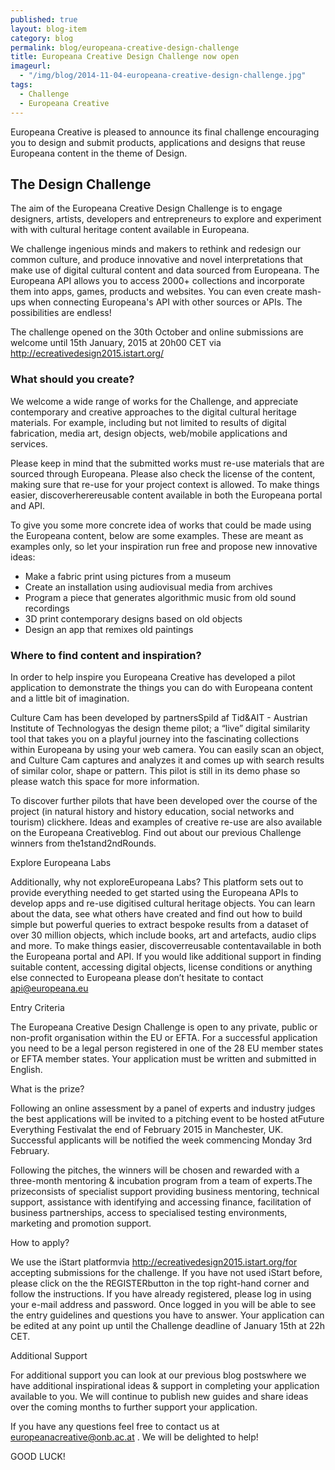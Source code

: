 ```yaml
---
published: true
layout: blog-item
category: blog
permalink: blog/europeana-creative-design-challenge
title: Europeana Creative Design Challenge now open
imageurl: 
  - "/img/blog/2014-11-04-europeana-creative-design-challenge.jpg"
tags: 
  - Challenge
  - Europeana Creative
---
```


Europeana Creative is pleased to announce its final challenge encouraging you to design and submit products, applications and designs that reuse Europeana content in the theme of Design.

## The Design Challenge

The aim of the Europeana Creative Design Challenge is to engage designers, artists, developers and entrepreneurs to explore and experiment with with cultural heritage content available in Europeana.

We challenge ingenious minds and makers to rethink and redesign our common culture, and produce innovative and novel interpretations that make use of digital cultural content and data sourced from Europeana. The Europeana API allows you to access 2000+ collections and incorporate them into apps, games, products and websites. You can even create mash-ups when connecting Europeana's API with other sources or APIs. The possibilities are endless!

The challenge opened on the 30th October and online submissions are welcome until 15th January, 2015 at 20h00 CET via <http://ecreativedesign2015.istart.org/>

### What should you create?

We welcome a wide range of works for the Challenge, and appreciate contemporary and creative approaches to the digital cultural heritage materials. For example, including but not limited to results of digital fabrication, media art, design objects, web/mobile applications and services.

Please keep in mind that the submitted works must re-use materials that are sourced through Europeana. Please also check the license of the content, making sure that re-use for your project context is allowed. To make things easier, discoverherereusable content available in both the Europeana portal and API.

To give you some more concrete idea of works that could be made using the Europeana content, below are some examples. These are meant as examples only, so let your inspiration run free and propose new innovative ideas:

+ Make a fabric print using pictures from a museum
+ Create an installation using audiovisual media from archives
+ Program a piece that generates algorithmic music from old sound recordings
+ 3D print contemporary designs based on old objects
+ Design an app that remixes old paintings  

### Where to find content and inspiration?

In order to help inspire you Europeana Creative has developed a pilot application to demonstrate the things you can do with Europeana content and a little bit of imagination.

Culture Cam has been developed by partnersSpild af Tid&AIT - Austrian Institute of Technologyas the design theme pilot; a “live” digital similarity tool that takes you on a playful journey into the fascinating collections within Europeana by using your web camera. You can easily scan an object, and Culture Cam captures and analyzes it and comes up with search results of similar color, shape or pattern. This pilot is still in its demo phase so please watch this space for more information.

To discover further pilots that have been developed over the course of the project (in natural history and history education, social networks and tourism) clickhere. Ideas and examples of creative re-use are also available on the Europeana Creativeblog. Find out about our previous Challenge winners from the1stand2ndRounds.


Explore Europeana Labs 

Additionally, why not exploreEuropeana Labs? This platform sets out to provide everything needed to get started using the Europeana APIs to develop apps and re-use digitised cultural heritage objects. You can learn about the data, see what others have created and find out how to build simple but powerful queries to extract bespoke results from a dataset of over 30 million objects, which include books, art and artefacts, audio clips and more. To make things easier, discoverreusable contentavailable in both the Europeana portal and API. If you would like additional support in finding suitable content, accessing digital objects, license conditions or anything else connected to Europeana please don’t hesitate to contact api@europeana.eu

Entry Criteria

The Europeana Creative Design Challenge is open to any private, public or non-profit organisation within the EU or EFTA. For a successful application you need to be a legal person registered in one of the 28 EU member states or EFTA member states. Your application must be written and submitted in English.

What is the prize?

Following an online assessment by a panel of experts and industry judges the best applications will be invited to a pitching event to be hosted atFuture Everything Festivalat the end of February 2015 in Manchester, UK. Successful applicants will be notified the week commencing Monday 3rd February.

Following the pitches, the winners will be chosen and rewarded with a three-month mentoring & incubation program from a team of experts.The prizeconsists of specialist support providing business mentoring, technical support, assistance with identifying and accessing finance, facilitation of business partnerships, access to specialised testing environments, marketing and promotion support.

How to apply?

We use the iStart platformvia http://ecreativedesign2015.istart.org/for accepting submissions for the challenge. If you have not used iStart before, please click on the the REGISTERbutton in the top right-hand corner and follow the instructions. If you have already registered, please log in using your e-mail address and password. Once logged in you will be able to see the entry guidelines and questions you have to answer. Your application can be edited at any point up until the Challenge deadline of January 15th at 22h CET.

Additional Support

For additional support you can look at our previous blog postswhere we have additional inspirational ideas & support in completing your application available to you. We will continue to publish new guides and share ideas over the coming months to further support your application.

If you have any questions feel free to contact us at <europeanacreative@onb.ac.at> . We will be delighted to help!

GOOD LUCK!

